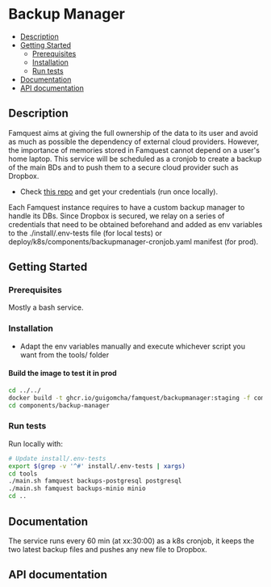 # Backup Manager

- [Description](#description)
- [Getting Started](#getting-started)
  - [Prerequisites](#prerequisites)
  - [Installation](#installation)
  - [Run tests](#run-tests)
- [Documentation](#documentation)
- [API documentation](#api-documentation)

## Description

Famquest aims at giving the full ownership of the data to its user and avoid as much as possible the dependency of external cloud providers. However, the importance of memories stored in Famquest cannot depend on a user's home laptop.
This service will be scheduled as a cronjob to create a backup of the main BDs and to push them to a secure cloud provider such as Dropbox.

- Check [this repo](https://github.com/andreafabrizi/Dropbox-Uploader) and get your credentials (run once locally).

Each Famquest instance requires to have a custom backup manager to handle its DBs. Since Dropbox is secured, we relay on a series of credentials that need to be obtained beforehand and added as env variables to the ./install/.env-tests file (for local tests) or deploy/k8s/components/backupmanager-cronjob.yaml manifest (for prod).

## Getting Started

### Prerequisites

Mostly a bash service.

### Installation

- Adapt the env variables manually and execute whichever script you want from the tools/ folder

#### Build the image to test it in prod

```bash
cd ../../
docker build -t ghcr.io/guigomcha/famquest/backupmanager:staging -f components/backup-manager/install/Dockerfile --progress plain  --network=host .
cd components/backup-manager
```

### Run tests

Run locally with:

```bash
# Update install/.env-tests
export $(grep -v '^#' install/.env-tests | xargs)
cd tools
./main.sh famquest backups-postgresql postgresql
./main.sh famquest backups-minio minio
cd ..
```

## Documentation

The service runs every 60 min (at xx:30:00) as a k8s cronjob, it keeps the two latest backup files and pushes any new file to Dropbox.

## API documentation
